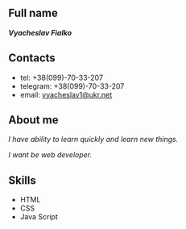 ## Full name

 **_Vyacheslav Fialko_**

## Contacts
* tel: +38(099)-70-33-207
* telegram: +38(099)-70-33-207
* email: vyacheslav1@ukr.net

## About me

*I have ability to learn quickly and learn new things.*

*I want be web developer.*

## Skills
* HTML
* CSS
* Java Script